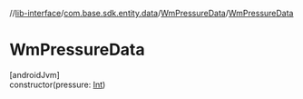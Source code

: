 //[lib-interface](../../../index.md)/[com.base.sdk.entity.data](../index.md)/[WmPressureData](index.md)/[WmPressureData](-wm-pressure-data.md)

# WmPressureData

[androidJvm]\
constructor(pressure: [Int](https://kotlinlang.org/api/latest/jvm/stdlib/kotlin/-int/index.html))
